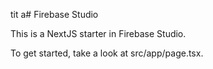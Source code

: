 tit a# Firebase Studio

This is a NextJS starter in Firebase Studio.

To get started, take a look at src/app/page.tsx.

